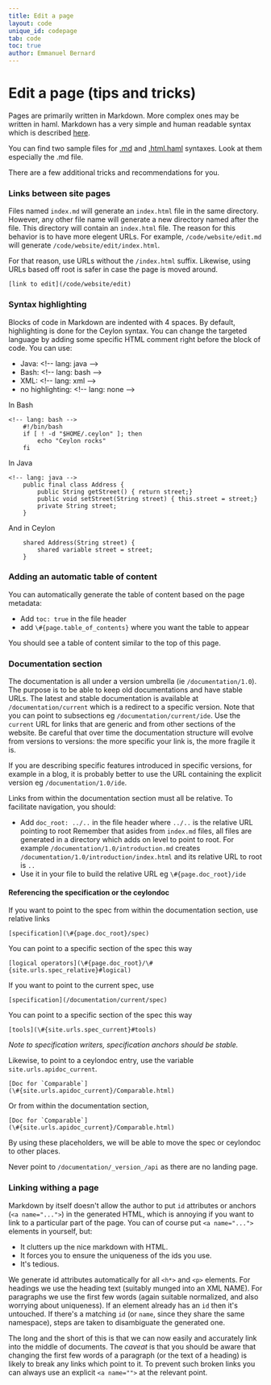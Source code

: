 ```yaml
---
title: Edit a page
layout: code
unique_id: codepage
tab: code
toc: true
author: Emmanuel Bernard
---
```

# Edit a page (tips and tricks)

<toc>

Pages are primarily written in Markdown. More complex ones may be written in haml. 
Markdown has a very simple and human readable syntax which is described 
[here](http://daringfireball.net/projects/markdown/syntax).

You can find two sample files for [.md](/code/website/md-sample) and 
[.html.haml](/code/website/haml-sample) syntaxes. Look at them especially the .md file.

There are a few additional tricks and recommendations for you.

### Links between site pages

Files named `index.md` will generate an `index.html` file in the same directory.
However, any other file name will generate a new directory named after the file.
This directory will contain an `index.html` file. The reason for this behavior
is to have more elegent URLs. For example, `/code/website/edit.md` will generate
`/code/website/edit/index.html`.

For that reason, use URLs without the `/index.html` suffix. Likewise, using URLs based
off root is safer in case the page is moved around.

<!-- lang: none -->
    [link to edit](/code/website/edit)

### Syntax highlighting

Blocks of code in Markdown are indented with 4 spaces. By default, highlighting is done
for the Ceylon syntax. You can change the targeted language by adding some specific HTML comment
right before the block of code. You can use:

- Java: &lt;!-- lang: java --&gt;
- Bash: &lt;!-- lang: bash --&gt;
- XML: &lt;!-- lang: xml --&gt;
- no highlighting: &lt;!-- lang: none --&gt;

In Bash

<!-- lang: bash -->
    <!-- lang: bash -->
        #!/bin/bash
        if [ ! -d "$HOME/.ceylon" ]; then
            echo "Ceylon rocks"
        fi

In Java 

<!-- lang: java -->
    <!-- lang: java -->
        public final class Address {
        	public String getStreet() { return street;}
        	public void setStreet(String street) { this.street = street;}
        	private String street;
        }

And in Ceylon

        shared Address(String street) {
        	shared variable street = street;
        }

### Adding an automatic table of content

You can automatically generate the table of content based on the page
metadata:

- Add `toc: true` in the file header
- add `\#{page.table_of_contents}` where you want the table to appear

You should see a table of content similar to the top of this page.

### Documentation section

The documentation is all under a version umbrella (ie `/documentation/1.0`). The purpose is to
be able to keep old documentations and have stable URLs. The latest and stable documentation is
available at `/documentation/current` which is a redirect to a specific version. Note that you can 
point to subsections eg `/documentation/current/ide`. Use the `current` URL for links that are
generic and from other sections of the website. Be careful that over time the documentation structure
will evolve from versions to versions: the more specific your link is, the more fragile it is.

If you are describing specific features introduced in specific versions, for example in a blog,
it is probably better to use the URL containing the explicit version eg `/documentation/1.0/ide`.

Links from within the documentation section must all be relative. To facilitate navigation, you should:

- Add `doc_root: ../..` in the file header where `../..` is the relative URL pointing to root
  Remember that asides from `index.md` files, all files are generated in a directory which adds
  on level to point to root. For example `/documentation/1.0/introduction.md` creates 
  `/documentation/1.0/introduction/index.html` and its relative URL to root is `..`
- Use it in your file to build the relative URL eg `\#{page.doc_root}/ide`

#### Referencing the specification or the ceylondoc

If you want to point to the spec from within the documentation section, use relative links

    [specification](\#{page.doc_root}/spec)

You can point to a specific section of the spec this way

    [logical operators](\#{page.doc_root}/\#{site.urls.spec_relative}#logical)

If you want to point to the current spec, use

    [specification](/documentation/current/spec)

You can point to a specific section of the spec this way

    [tools](\#{site.urls.spec_current}#tools)

_Note to specification writers, specification anchors should be stable._

Likewise, to point to a ceylondoc entry, use the variable `site.urls.apidoc_current`.

<!-- lang: none -->
    [Doc for `Comparable`]
    (\#{site.urls.apidoc_current}/Comparable.html)

Or from within the documentation section,

<!-- lang: none -->
    [Doc for `Comparable`]
    (\#{site.urls.apidoc_current}/Comparable.html)

By using these placeholders, we will be able to move the spec or ceylondoc to other places.

Never point to `/documentation/_version_/api` as there are no landing page.

### Linking withing a page

Markdown by itself doesn't allow the author to put `id` attributes or anchors
(`<a name="...">`) in the generated HTML, which is annoying if you want to link 
to a particular part of the page. You can of course put `<a name="...">` 
elements in yourself, but:

* It clutters up the nice markdown with HTML.
* It forces you to ensure the uniqueness of the ids you use.
* It's tedious.

We generate id attributes automatically for all 
`<h*>` and `<p>` elements. For headings we use the heading text (suitably 
munged into an XML NAME). For paragraphs we use the first few words (again 
suitable normalized, and also worrying about uniqueness). If an element 
already has an `id` then it's untouched. If there's a matching `id` 
(or `name`, since they share the same namespace), steps are taken to 
disambiguate the generated one.

The long and the short of this is that we can now easily and accurately link 
into the middle of documents. The *caveat* is that you should be aware that 
changing the first few words of a paragraph (or the text of a heading) is 
likely to break any links which point to it. To prevent such broken links 
you can always use an explicit `<a name="">` at the relevant point.


